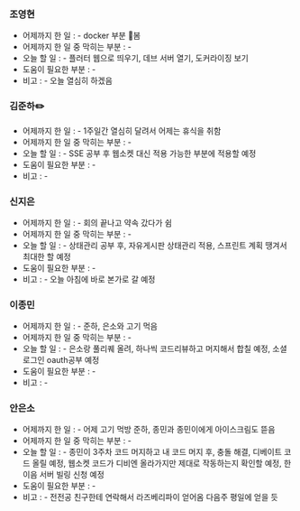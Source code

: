 ### 조영현
* 어제까지 한 일 : -  docker 부분 봄
* 어제까지 한 일 중 막히는 부분 : -  
* 오늘 할 일 : - 플러터 웹으로 띄우기, 데브 서버 열기, 도커라이징 보기
* 도움이 필요한 부분 : -  
* 비고 : - 오늘 열심히 하겠음


### 김준하✏️
* 어제까지 한 일 : -  1주일간 열심히 달려서 어제는 휴식을 취함
* 어제까지 한 일 중 막히는 부분 : -  
* 오늘 할 일 : - SSE 공부 후 웹소켓 대신 적용 가능한 부분에 적용할 예정
* 도움이 필요한 부분 : -  
* 비고 : -


### 신지은 
* 어제까지 한 일 : - 회의 끝나고 약속 갔다가 쉼
* 어제까지 한 일 중 막히는 부분 : -  
* 오늘 할 일 : - 상태관리 공부 후, 자유게시판 상태관리 적용, 스프린트 계획 땡겨서 최대한 할 예정
* 도움이 필요한 부분 : -  
* 비고 : - 오늘 아침에 바로 본가로 갈 예정
  

### 이종민
* 어제까지 한 일 : - 준하, 은소와 고기 먹음
* 어제까지 한 일 중 막히는 부분 : -  
* 오늘 할 일 : - 은소랑 풀리퀘 올려, 하나씩 코드리뷰하고 머지해서 합칠 예정, 소셜 로그인 oauth공부 예정
* 도움이 필요한 부분 : -  
* 비고 : -


### 안은소
* 어제까지 한 일 : -  어제 고기 먹방 준하, 종민과 종민이에게 아이스크림도 뜯음
* 어제까지 한 일 중 막히는 부분 : -  
* 오늘 할 일 : - 종민이 3주차 코드 머지하고 내 코드 머지 후, 충돌 해결, 디베이트 코드 올릴 예정, 웹소켓 코드가 디비엔 올라가지만 제대로 작동하는지 확인할 예정, 한이음 서버 빌링 신청 예정
* 도움이 필요한 부분 : -  
* 비고 : - 전전공 친구한테 연락해서 라즈베리파이 얻어옴 다음주 평일에 얻을 듯
  
